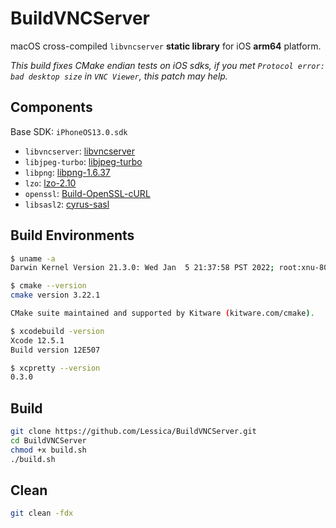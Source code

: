 # BuildVNCServer

macOS cross-compiled `libvncserver` **static library** for iOS **arm64** platform.

*This build fixes CMake endian tests on iOS sdks, if you met `Protocol error: bad desktop size` in `VNC Viewer`, this patch may help.*

## Components

Base SDK: `iPhoneOS13.0.sdk`

- `libvncserver`: [libvncserver](https://github.com/LibVNC/libvncserver)
- `libjpeg-turbo`: [libjpeg-turbo](https://github.com/libjpeg-turbo/libjpeg-turbo)
- `libpng`: [libpng-1.6.37](http://www.libpng.org/pub/png/libpng.html)
- `lzo`: [lzo-2.10](https://www.oberhumer.com/opensource/lzo/)
- `openssl`: [Build-OpenSSL-cURL](https://github.com/jasonacox/Build-OpenSSL-cURL)
- `libsasl2`: [cyrus-sasl](https://github.com/cyrusimap/cyrus-sasl)

## Build Environments

```sh
$ uname -a
Darwin Kernel Version 21.3.0: Wed Jan  5 21:37:58 PST 2022; root:xnu-8019.80.24~20/RELEASE_ARM64_T6000 arm64 arm64 MacBookPro18,1 Darwin
```

```sh
$ cmake --version
cmake version 3.22.1

CMake suite maintained and supported by Kitware (kitware.com/cmake).
```

```sh
$ xcodebuild -version
Xcode 12.5.1
Build version 12E507
```

```sh
$ xcpretty --version
0.3.0
```

## Build

```sh
git clone https://github.com/Lessica/BuildVNCServer.git
cd BuildVNCServer
chmod +x build.sh
./build.sh
```

## Clean

```sh
git clean -fdx
```
